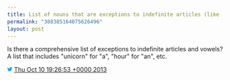 ```yaml
---
title: List of nouns that are exceptions to indefinite articles (like 'a' and 'an')
permalink: "388385164075626496"
layout: post
---
```


Is there a comprehensive list of exceptions to indefinite articles and vowels? A list that includes "unicorn" for "a", "hour" for "an", etc.

<img src="/images/twitter.png" width="12" /> [Thu Oct 10 19:26:53 +0000 2013](https://twitter.com/sillygwailo/status/388385164075626496)